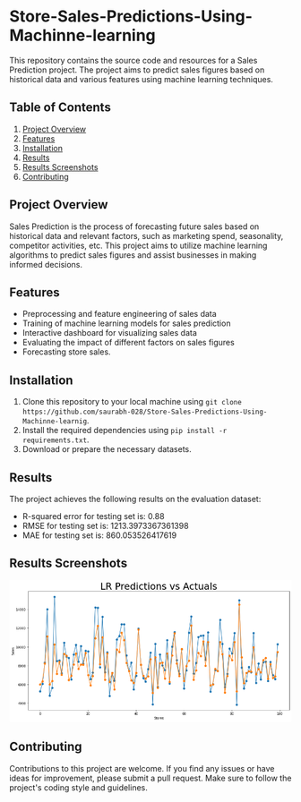 # Store-Sales-Predictions-Using-Machinne-learning
This repository contains the source code and resources for a Sales Prediction project. The project aims to predict sales figures based on historical data and various features using machine learning techniques.

## Table of Contents
1. [Project Overview](#project-overview)
2. [Features](#features)
3. [Installation](#installation)
4. [Results](#results)
5. [Results Screenshots](#results-screenshots)
6. [Contributing](#contributing)

## Project Overview

Sales Prediction is the process of forecasting future sales based on historical data and relevant factors, such as marketing spend, seasonality, competitor activities, etc. This project aims to utilize machine learning algorithms to predict sales figures and assist businesses in making informed decisions.

## Features

- Preprocessing and feature engineering of sales data
- Training of machine learning models for sales prediction
- Interactive dashboard for visualizing sales data
- Evaluating the impact of different factors on sales figures
- Forecasting store sales.

## Installation

1. Clone this repository to your local machine using `git clone https://github.com/saurabh-028/Store-Sales-Predictions-Using-Machinne-learnig`.
2. Install the required dependencies using `pip install -r requirements.txt`.
3. Download or prepare the necessary datasets.

## Results

The project achieves the following results on the evaluation dataset:

- R-squared error for testing set is:  0.88
- RMSE for testing set is:  1213.3973367361398
- MAE for testing set is:  860.053526417619

## Results Screenshots
![result-1](https://github.com/saurabh-028/Store-Sales-Predictions-Using-Machinne-learnig/blob/main/results/result-1.png)

## Contributing

Contributions to this project are welcome. If you find any issues or have ideas for improvement, please submit a pull request. Make sure to follow the project's coding style and guidelines.
